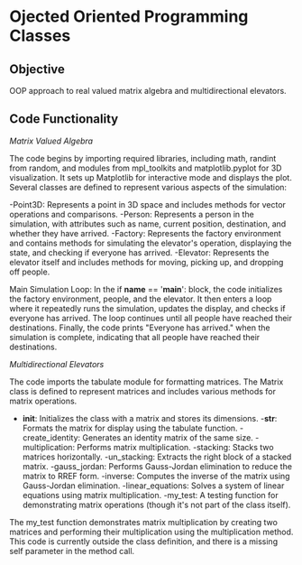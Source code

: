# Ojected Oriented Programming Classes

## Objective

OOP approach to real valued matrix algebra and multidirectional elevators.

## Code Functionality

*Matrix Valued Algebra*

The code begins by importing required libraries, including math, randint from random, and modules from mpl_toolkits and matplotlib.pyplot for 3D visualization. It sets up Matplotlib for interactive mode and displays the plot. Several classes are defined to represent various aspects of the simulation:

-Point3D: Represents a point in 3D space and includes methods for vector operations and comparisons.
-Person: Represents a person in the simulation, with attributes such as name, current position, destination, and whether they have arrived.
-Factory: Represents the factory environment and contains methods for simulating the elevator's operation, displaying the state, and checking if everyone has arrived.
-Elevator: Represents the elevator itself and includes methods for moving, picking up, and dropping off people.

Main Simulation Loop: In the if __name__ == '__main__': block, the code initializes the factory environment, people, and the elevator. It then enters a loop where it repeatedly runs the simulation, updates the display, and checks if everyone has arrived. The loop continues until all people have reached their destinations. Finally, the code prints "Everyone has arrived." when the simulation is complete, indicating that all people have reached their destinations.

*Multidirectional Elevators*

The code imports the tabulate module for formatting matrices. The Matrix class is defined to represent matrices and includes various methods for matrix operations.

- __init__: Initializes the class with a matrix and stores its dimensions.
-__str__: Formats the matrix for display using the tabulate function.
-create_identity: Generates an identity matrix of the same size.
-multiplication: Performs matrix multiplication.
-stacking: Stacks two matrices horizontally.
-un_stacking: Extracts the right block of a stacked matrix.
-gauss_jordan: Performs Gauss-Jordan elimination to reduce the matrix to RREF form.
-inverse: Computes the inverse of the matrix using Gauss-Jordan elimination.
-linear_equations: Solves a system of linear equations using matrix multiplication.
-my_test: A testing function for demonstrating matrix operations (though it's not part of the class itself).

The my_test function demonstrates matrix multiplication by creating two matrices and performing their multiplication using the multiplication method. This code is currently outside the class definition, and there is a missing self parameter in the method call.
